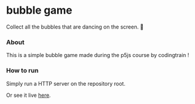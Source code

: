 # bubble game
Collect all the bubbles that are dancing on the screen. 🎈

### About

This is a simple bubble game made during the p5js course by codingtrain !


### How to run

Simply run a HTTP server on the repository root.

Or see it live [here](https://preview.p5js.org/ciceromirandar/present/y4uzKqByP).
